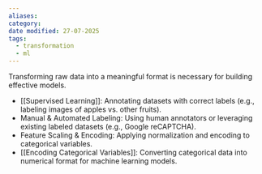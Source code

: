 ```yaml
---
aliases: 
category: 
date modified: 27-07-2025
tags:
  - transformation
  - ml
---
```

Transforming raw data into a meaningful format is necessary for building effective models.  

- [[Supervised Learning]]: Annotating datasets with correct labels (e.g., labeling images of apples vs. other fruits).  
- Manual & Automated Labeling: Using human annotators or leveraging existing labeled datasets (e.g., Google reCAPTCHA).  
- Feature Scaling & Encoding: Applying normalization and encoding to categorical variables.  
- [[Encoding Categorical Variables]]: Converting categorical data into numerical format for machine learning models.  